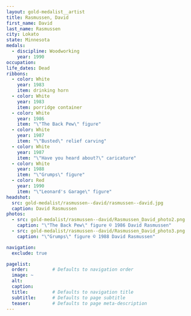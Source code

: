 ```yaml
---
layout: gold-medalist__artist
title: Rasmussen, David
first_name: David
last_name: Rasmussen
city: Lokato
state: Minnesota
medals: 
  - discipline: Woodworking
    year: 1990
occupation:
life_dates: Dead
ribbons:
  - color: White
    year: 1983
    item: drinking horn
  - color: White
    year: 1983
    item: porridge container
  - color: White
    year: 1986
    item: "\"The Back Pew\" figure"
  - color: White
    year: 1987
    item: "\"Busted\" relief carving"
  - color: White
    year: 1987
    item: "\"Have you heard about?\" caricature"
  - color: White
    year: 1988
    item: "\"Grumps\" figure"
  - color: Red
    year: 1990
    item: "\"Leonard's Garage\" figure"
headshot:
  src: gold-medalist/rasmussen--david/rasmussen--david.jpg
  caption: David Rasmussen
photos:
  - src: gold-medalist/rasmussen--david/Rasmussen_David_photo2.png
    caption: "\"The Back Pew\" figure © 1986 David Rasmussen"
  - src: gold-medalist/rasmussen--david/Rasmussen_David_photo3.png
    caption: "\"Grumps\" figure © 1988 David Rasmussen"

navigation:
  exclude: true

pagelist:
  order:         # Defaults to navigation order  
  image: ~
  alt:
  caption:
  title:         # Defaults to navigation title
  subtitle:      # Defaults to page subtitle
  teaser:        # Defaults to page meta-description  
---
```

